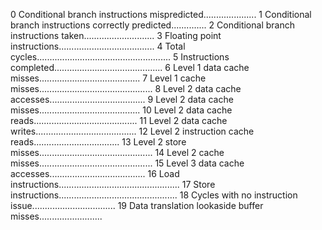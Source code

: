  0 Conditional branch instructions mispredicted.....................
 1 Conditional branch instructions correctly predicted..............
 2 Conditional branch instructions taken............................
 3 Floating point instructions......................................
 4 Total cycles.....................................................
 5 Instructions completed...........................................
 6 Level 1 data cache misses........................................
 7 Level 1 cache misses.............................................
 8 Level 2 data cache accesses......................................
 9 Level 2 data cache misses........................................
10 Level 2 data cache reads.........................................
11 Level 2 data cache writes........................................
12 Level 2 instruction cache reads..................................
13 Level 2 store misses.............................................
14 Level 2 cache misses.............................................
15 Level 3 data cache accesses......................................
16 Load instructions................................................
17 Store instructions...............................................
18 Cycles with no instruction issue.................................
19 Data translation lookaside buffer misses.........................
